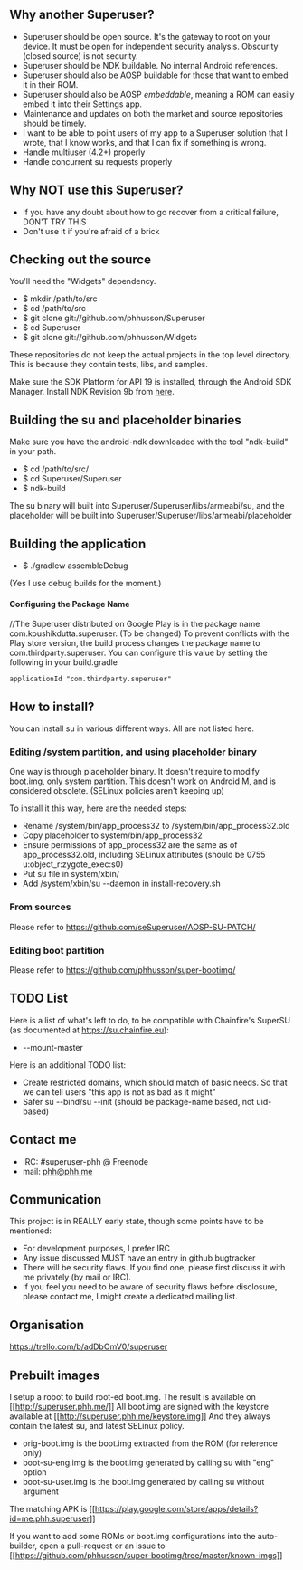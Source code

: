 ## Why another Superuser?
* Superuser should be open source. It's the gateway to root on your device. It must be open for independent security analysis. Obscurity (closed source) is not security.
* Superuser should be NDK buildable. No internal Android references.
* Superuser should also be AOSP buildable for those that want to embed it in their ROM.
* Superuser should also be AOSP _embeddable_, meaning a ROM can easily embed it into their Settings app.
* Maintenance and updates on both the market and source repositories should be timely.
* I want to be able to point users of my app to a Superuser solution that I wrote, that I know works, and that I can fix if something is wrong.
* Handle multiuser (4.2+) properly
* Handle concurrent su requests properly

## Why NOT use this Superuser?
* If you have any doubt about how to go recover from a critical failure, DON'T TRY THIS
* Don't use it if you're afraid of a brick

## Checking out the source

You'll need the "Widgets" dependency.

* $ mkdir /path/to/src
* $ cd /path/to/src
* $ git clone git://github.com/phhusson/Superuser
* $ cd Superuser
* $ git clone git://github.com/phhusson/Widgets

These repositories do not keep the actual projects in the top level directory.
This is because they contain tests, libs, and samples.

Make sure the SDK Platform for API 19 is installed, through the Android SDK Manager.  Install NDK Revision 9b from [here](http://developer.android.com/tools/sdk/ndk/index.html).

## Building the su and placeholder binaries

Make sure you have the android-ndk downloaded with the tool "ndk-build" in your path.

* $ cd /path/to/src/
* $ cd Superuser/Superuser
* $ ndk-build

The su binary will built into Superuser/Superuser/libs/armeabi/su, and the placeholder will be built into Superuser/Superuser/libs/armeabi/placeholder

## Building the application

* $ ./gradlew assembleDebug

(Yes I use debug builds for the moment.)

#### Configuring the Package Name
//The Superuser distributed on Google Play is in the package name com.koushikdutta.superuser. (To be changed)
To prevent conflicts with the Play store version, the build process changes the package
name to com.thirdparty.superuser. You can configure this value by setting the following
in your build.gradle

```
applicationId "com.thirdparty.superuser"
```

## How to install?

You can install su in various different ways. All are not listed here.

### Editing /system partition, and using placeholder binary

One way is through placeholder binary. It doesn't require to modify boot.img, only system partition.
This doesn't work on Android M, and is considered obsolete. (SELinux policies aren't keeping up)

To install it this way, here are the needed steps:
- Rename /system/bin/app_process32 to /system/bin/app_process32.old
- Copy placeholder to system/bin/app_process32
- Ensure permissions of app_process32 are the same as of app_process32.old, including SELinux attributes (should be 0755 u:object_r:zygote_exec:s0)
- Put su file in system/xbin/
- Add /system/xbin/su --daemon in install-recovery.sh

### From sources

Please refer to https://github.com/seSuperuser/AOSP-SU-PATCH/

### Editing boot partition

Please refer to https://github.com/phhusson/super-bootimg/


## TODO List

Here is a list of what's left to do, to be compatible with Chainfire's SuperSU (as documented at https://su.chainfire.eu):
- --mount-master

Here is an additional TODO list:
- Create restricted domains, which should match of basic needs. So that we can tell users "this app is not as bad as it might"
- Safer su --bind/su --init (should be package-name based, not uid-based)


## Contact me
* IRC: #superuser-phh @ Freenode
* mail: phh@phh.me

## Communication

This project is in REALLY early state, though some points have to be mentioned:
* For development purposes, I prefer IRC
* Any issue discussed MUST have an entry in github bugtracker
* There will be security flaws. If you find one, please first discuss it with me privately (by mail or IRC).
* If you feel you need to be aware of security flaws before disclosure, please contact me, I might create a dedicated mailing list.


## Organisation

https://trello.com/b/adDbOmV0/superuser

## Prebuilt images

I setup a robot to build root-ed boot.img. The result is available on [[http://superuser.phh.me/]]
All boot.img are signed with the keystore available at [[http://superuser.phh.me/keystore.img]]
And they always contain the latest su, and latest SELinux policy.
- orig-boot.img is the boot.img extracted from the ROM (for reference only)
- boot-su-eng.img is the boot.img generated by calling su with "eng" option
- boot-su-user.img is the boot.img generated by calling su without argument

The matching APK is [[https://play.google.com/store/apps/details?id=me.phh.superuser]]

If you want to add some ROMs or boot.img configurations into the auto-builder, open a pull-request or an issue to [[https://github.com/phhusson/super-bootimg/tree/master/known-imgs]]

